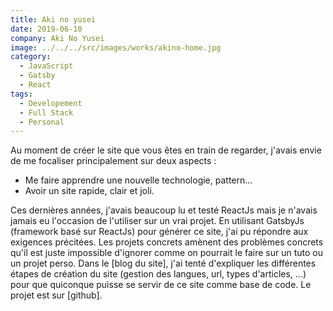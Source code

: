 ```yaml
---
title: Aki no yusei
date: 2019-06-10
company: Aki No Yusei
image: ../../../src/images/works/akino-home.jpg
category:
  - JavaScript
  - Gatsby
  - React
tags:
  - Developement
  - Full Stack
  - Personal
---
```


Au moment de créer le site que vous êtes en train de regarder, j'avais envie de me focaliser principalement sur deux aspects :

- Me faire apprendre une nouvelle technologie, pattern...
- Avoir un site rapide, clair et joli.

Ces dernières années, j'avais beaucoup lu et testé ReactJs mais je n'avais jamais eu l'occasion de l'utiliser sur un vrai projet. En utilisant GatsbyJs (framework basé sur ReactJs) pour générer ce site, j'ai pu répondre aux exigences précitées. Les projets concrets amènent des problèmes concrets qu'il est juste impossible d'ignorer comme on pourrait le faire sur un tuto ou un projet perso. Dans le [blog du site], j'ai tenté d'expliquer les différentes étapes de création du site (gestion des langues, url, types d'articles, ...) pour que quiconque puisse se servir de ce site comme base de code. Le projet est sur [github].
